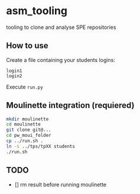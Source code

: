 # asm_tooling
tooling to clone and analyse SPE repositories

## How to use
Create a file containing your students logins:
```
login1
login2
```

Execute `run.py`

## Moulinette integration (requiered)
```sh
mkdir moulinette
cd moulinette
git clone git@...
cd pw_moui_folder
cp ../run.sh .
ln -s ../tps/tpXX students
./run.sh
```

## TODO

- [] rm result before running moulinette